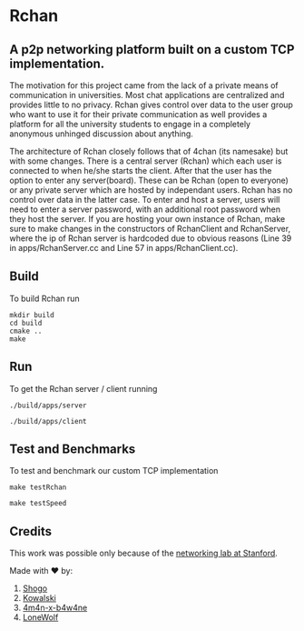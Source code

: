 # Rchan

## A p2p networking platform built on a custom TCP implementation.

The motivation for this project came from the lack of a private means of communication in universities. Most chat applications are centralized and provides little to no privacy. Rchan gives control over data to the user group who want to use it for their private communication as well provides a platform for all the university students to engage in a completely anonymous unhinged discussion about anything. 

The architecture of Rchan closely follows that of 4chan (its namesake) but with some changes. There is a central server (Rchan) which each user is connected to when he/she starts the client. After that the user has the option to enter any server(board). These can be Rchan (open to everyone) or any private server which are hosted by independant users. Rchan has no control over data in the latter case. To enter and host a server, users will need to enter a server password, with an additional root password when they host the server. If you are hosting your own instance of Rchan, make sure to make changes in the constructors of RchanClient and RchanServer, where the ip of Rchan server is hardcoded due to obvious reasons (Line 39 in apps/RchanServer.cc and Line 57 in apps/RchanClient.cc). 

## Build

To build Rchan run

```
mkdir build
cd build
cmake ..
make
```

## Run

To get the Rchan server / client running

```
./build/apps/server
```
```
./build/apps/client
```

## Test and Benchmarks

To test and benchmark our custom TCP implementation

```
make testRchan
```

```
make testSpeed
```

## Credits

This work was possible only because of the [networking lab at Stanford](https://cs144.stanford.edu). 

Made with ❤️ by: 

1. [Shogo](https://twitter.com/ShogLoFi)
2. [Kowalski](https://twitter.com/AnantJain99390)
3. [4m4n-x-b4w4ne](https://twitter.com/Abnwamsn)
4. [LoneWolf](https://twitter.com/atul_k_6)
